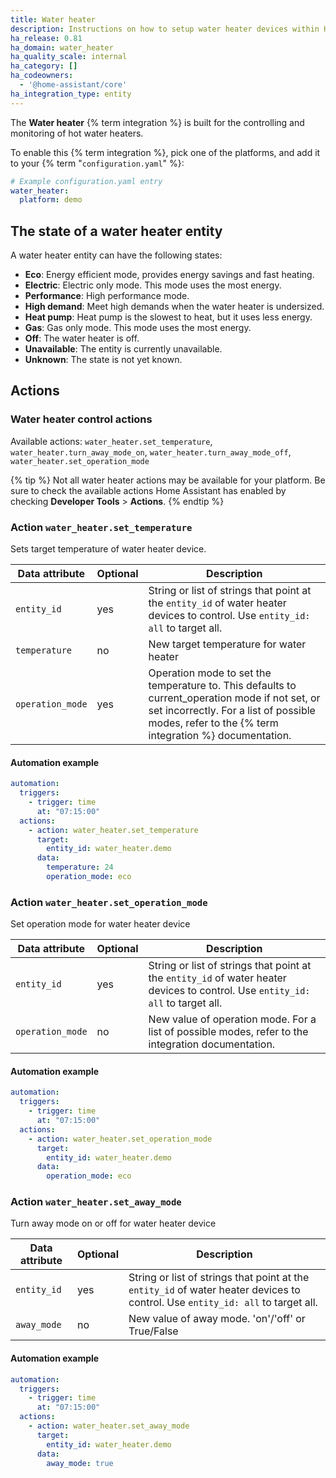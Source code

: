 ```yaml
---
title: Water heater
description: Instructions on how to setup water heater devices within Home Assistant.
ha_release: 0.81
ha_domain: water_heater
ha_quality_scale: internal
ha_category: []
ha_codeowners:
  - '@home-assistant/core'
ha_integration_type: entity
---
```


The **Water heater** {% term integration %} is built for the controlling and monitoring of hot water heaters.

To enable this {% term integration %}, pick one of the platforms, and add it to your {% term "`configuration.yaml`" %}:

```yaml
# Example configuration.yaml entry
water_heater:
  platform: demo
```

## The state of a water heater entity

A water heater entity can have the following states:

- **Eco**: Energy efficient mode, provides energy savings and fast heating.
- **Electric**: Electric only mode. This mode uses the most energy.
- **Performance**: High performance mode.
- **High demand**: Meet high demands when the water heater is undersized.
- **Heat pump**: Heat pump is the slowest to heat, but it uses less energy.
- **Gas**: Gas only mode. This mode uses the most energy.
- **Off**: The water heater is off.
- **Unavailable**: The entity is currently unavailable.
- **Unknown**: The state is not yet known.

## Actions

### Water heater control actions

Available actions: `water_heater.set_temperature`, `water_heater.turn_away_mode_on`, `water_heater.turn_away_mode_off`, `water_heater.set_operation_mode`

{% tip %}
Not all water heater actions may be available for your platform. Be sure to check the available actions Home Assistant has enabled by checking **Developer Tools** > **Actions**.
{% endtip %}

### Action `water_heater.set_temperature`

Sets target temperature of water heater device.

| Data attribute | Optional | Description |
| ---------------------- | -------- | ----------- |
| `entity_id` | yes | String or list of strings that point at the `entity_id` of water heater devices to control. Use `entity_id: all` to target all.
| `temperature` | no | New target temperature for water heater
| `operation_mode` | yes | Operation mode to set the temperature to. This defaults to current_operation mode if not set, or set incorrectly. For a list of possible modes, refer to the {% term integration %} documentation.

#### Automation example

```yaml
automation:
  triggers:
    - trigger: time
      at: "07:15:00"
  actions:
    - action: water_heater.set_temperature
      target:
        entity_id: water_heater.demo
      data:
        temperature: 24
        operation_mode: eco
```

### Action `water_heater.set_operation_mode`

Set operation mode for water heater device

| Data attribute | Optional | Description |
| ---------------------- | -------- | ----------- |
| `entity_id` | yes | String or list of strings that point at the `entity_id` of water heater devices to control. Use `entity_id: all` to target all.
| `operation_mode` | no | New value of operation mode. For a list of possible modes, refer to the integration documentation.

#### Automation example

```yaml
automation:
  triggers:
    - trigger: time
      at: "07:15:00"
  actions:
    - action: water_heater.set_operation_mode
      target:
        entity_id: water_heater.demo
      data:
        operation_mode: eco
```

### Action `water_heater.set_away_mode`

Turn away mode on or off for water heater device

| Data attribute | Optional | Description |
| ---------------------- | -------- | ----------- |
| `entity_id` | yes | String or list of strings that point at the `entity_id` of water heater devices to control. Use `entity_id: all` to target all.
| `away_mode` | no | New value of away mode. 'on'/'off' or True/False

#### Automation example

```yaml
automation:
  triggers:
    - trigger: time
      at: "07:15:00"
  actions:
    - action: water_heater.set_away_mode
      target:
        entity_id: water_heater.demo
      data:
        away_mode: true
```
